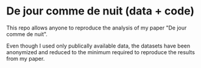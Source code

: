 # De jour comme de nuit (data + code)

This repo allows anyone to reproduce the analysis of my paper "De jour comme de nuit".

Even though I used only publically available data, the datasets have been anonymized and reduced to the minimum required to reproduce the results from my paper.
